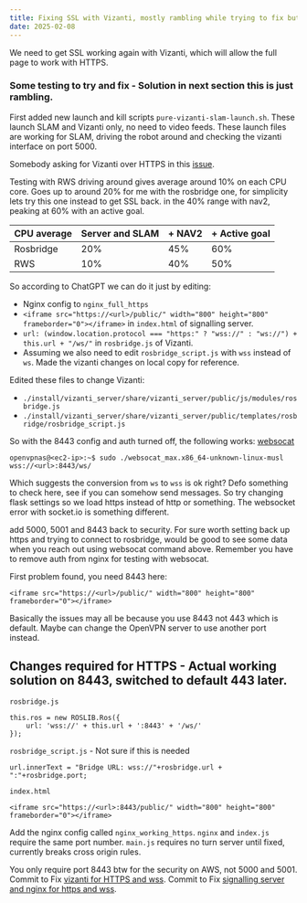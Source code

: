 ```yaml
---
title: Fixing SSL with Vizanti, mostly rambling while trying to fix but ends in a solution
date: 2025-02-08
---
```

We need to get SSL working again with Vizanti, which will allow the full page to work with HTTPS.
<!--more-->
### Some testing to try and fix - Solution in next section this is just rambling.
First added new launch and kill scripts `pure-vizanti-slam-launch.sh`. These launch SLAM and Vizanti only, no need to video feeds. These launch files are working for SLAM, driving the robot around and checking the vizanti interface on port 5000.

Somebody asking for Vizanti over HTTPS in this [issue](https://github.com/MoffKalast/vizanti/issues/82).

Testing with RWS driving around gives average around 10% on each CPU core.
Goes up to around 20% for me with the rosbridge one, for simplicity lets try this one instead to get SSL back. in the 40% range with nav2, peaking at 60% with an active goal.

| CPU average | Server and SLAM | + NAV2 | + Active goal |
| ----------- | --------------- | ------ | ------------- |
| Rosbridge   | 20%             | 45%    | 60%           |
| RWS         | 10%             | 40%    | 50%           |

So according to ChatGPT we can do it just by editing:
- Nginx config to `nginx_full_https`
- `<iframe src="https://<url>/public/" width="800" height="800" frameborder="0"></iframe>` in `index.html` of signalling server.
- `url: (window.location.protocol === "https:" ? "wss://" : "ws://") + this.url + "/ws/"` in `rosbridge.js` of Vizanti.
- Assuming we also need to edit `rosbridge_script.js` with `wss` instead of `ws`.
Made the vizanti changes on local copy for reference.

Edited these files to change Vizanti:
- `./install/vizanti_server/share/vizanti_server/public/js/modules/rosbridge.js`
- `./install/vizanti_server/share/vizanti_server/public/templates/rosbridge/rosbridge_script.js`

So with the 8443 config and auth turned off, the following works: [websocat](https://github.com/vi/websocat/releases)
```
openvpnas@<ec2-ip>:~$ sudo ./websocat_max.x86_64-unknown-linux-musl wss://<url>:8443/ws/
```
Which suggests the conversion from `ws` to `wss` is ok right?
Defo something to check here, see if you can somehow send messages.
So try changing flask settings so we load https instead of http or something.
The websocket error with socket.io is something different.

add 5000, 5001 and 8443 back to security.
For sure worth setting back up https and trying to connect to rosbridge, would be good to see some data when you reach out using websocat command above.
Remember you have to remove auth from nginx for testing with websocat.

First problem found, you need 8443 here:
```
<iframe src="https://<url>/public/" width="800" height="800" frameborder="0"></iframe>
```
Basically the issues may all be because you use 8443 not 443 which is default. Maybe can change the OpenVPN server to use another port instead.

## Changes required for HTTPS - Actual working solution on 8443, switched to default 443 later.
`rosbridge.js`
```
this.ros = new ROSLIB.Ros({
    url: 'wss://' + this.url + ':8443' + '/ws/'
});
```
`rosbridge_script.js` - Not sure if this is needed
```
url.innerText = "Bridge URL: wss://"+rosbridge.url + ":"+rosbridge.port;
```
`index.html`
```
<iframe src="https://<url>:8443/public/" width="800" height="800" frameborder="0"></iframe>
```
Add the nginx config called `nginx_working_https`.
`nginx` and `index.js` require the same port number.
`main.js` requires no turn server until fixed, currently breaks cross origin rules.

You only require port 8443 btw for the security on AWS, not 5000 and 5001.
Commit to Fix [vizanti for HTTPS and wss](https://github.com/MJPye/vizanti/commit/06528c3e945ce0d00a174cfe33f0e68b7781338c).
Commit to Fix [signalling server and nginx for https and wss](https://github.com/MJPye/robot_with_webrtc/commit/318f8213540e8b3b75f1762c2f17578ffcd39ae7).